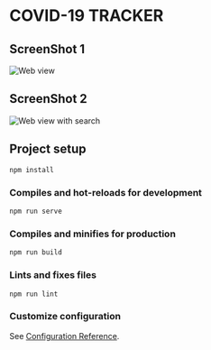 # COVID-19 TRACKER

## ScreenShot 1

![Web view](https://user-images.githubusercontent.com/17152399/84695846-1e1f0e00-af69-11ea-959e-cd44b94a1239.png)

## ScreenShot 2

![Web view with search](https://user-images.githubusercontent.com/17152399/84695885-32630b00-af69-11ea-9221-3eb363b099e7.png)



## Project setup
```
npm install
```

### Compiles and hot-reloads for development
```
npm run serve
```

### Compiles and minifies for production
```
npm run build
```

### Lints and fixes files
```
npm run lint
```

### Customize configuration
See [Configuration Reference](https://cli.vuejs.org/config/).
